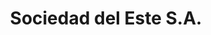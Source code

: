 ---
title: "Sociedad del Este S.A."
url: /pando/sociedad-del-este-s-a/
shop: directores de funerarias
---